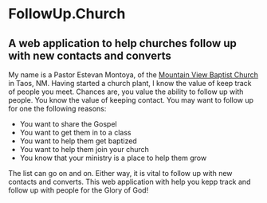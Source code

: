 # FollowUp.Church
## A web application to help churches follow up with new contacts and converts

My name is a Pastor Estevan Montoya, of the [Mountain View Baptist Church](http://www.MVBCTaos.org) in Taos, NM. Having started a church plant, I know the value of keep track of people you meet. Chances are, you value the ability to follow up with people. You know the value of keeping contact. You may want to follow up for one the following reasons:
* You want to share the Gospel
* You want to get them in to a class
* You want to help them get baptized
* You want to help them join your church
* You know that your ministry is a place to help them grow

The list can go on and on. Either way, it is vital to follow up with new contacts and converts. This web application with help you kepp track and follow up with people for the Glory of God!